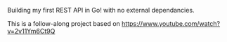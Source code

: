 Building my first REST API in Go! with no external dependancies.

This is a follow-along project based on https://www.youtube.com/watch?v=2v11Ym6Ct9Q
